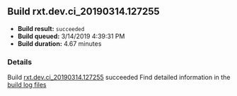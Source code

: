 ## Build rxt.dev.ci_20190314.127255
- **Build result:** `succeeded`
- **Build queued:** 3/14/2019 4:39:31 PM
- **Build duration:** 4.67 minutes
### Details
Build [rxt.dev.ci_20190314.127255](https://winappstudio.visualstudio.com/web/build.aspx?pcguid=a4ef43be-68ce-4195-a619-079b4d9834c2&builduri=vstfs%3a%2f%2f%2fBuild%2fBuild%2f27255) succeeded
Find detailed information in the [build log files](https://uwpctdiags.blob.core.windows.net/buildlogs/rxt.dev.ci_20190314.127255_logs.zip)
